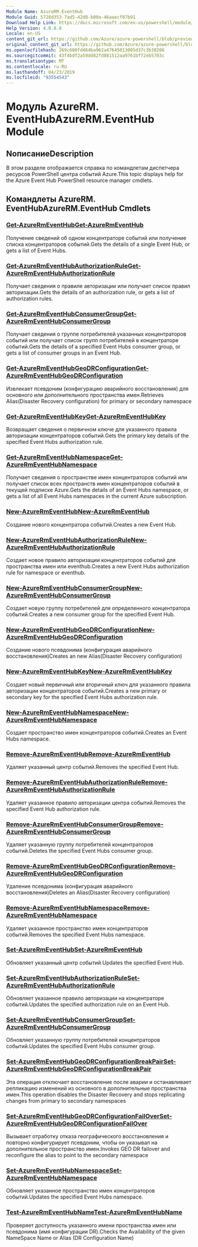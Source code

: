 ```yaml
---
Module Name: AzureRM.EventHub
Module Guid: 5728d353-7ad5-42d8-b00a-46aaecf07b91
Download Help Link: https://docs.microsoft.com/en-us/powershell/module/azurerm.eventhub
Help Version: 4.0.0.0
Locale: en-US
content_git_url: https://github.com/Azure/azure-powershell/blob/preview/src/ResourceManager/EventHub/Commands.EventHub/help/AzureRM.EventHub.md
original_content_git_url: https://github.com/Azure/azure-powershell/blob/preview/src/ResourceManager/EventHub/Commands.EventHub/help/AzureRM.EventHub.md
ms.openlocfilehash: 269c600fd464ba962a47645013005d37c3b30206
ms.sourcegitcommit: 43f4bdf2a59dd82fd881512aa9761bf72eb5703c
ms.translationtype: MT
ms.contentlocale: ru-RU
ms.lasthandoff: 04/23/2019
ms.locfileid: "93554543"
---
```

# <span data-ttu-id="073d5-101">Модуль AzureRM. EventHub</span><span class="sxs-lookup"><span data-stu-id="073d5-101">AzureRM.EventHub Module</span></span>
## <span data-ttu-id="073d5-102">Nописание</span><span class="sxs-lookup"><span data-stu-id="073d5-102">Description</span></span>
<span data-ttu-id="073d5-103">В этом разделе отображается справка по командлетам диспетчера ресурсов PowerShell центра событий Azure.</span><span class="sxs-lookup"><span data-stu-id="073d5-103">This topic displays help for the Azure Event Hub PowerShell resource manager cmdlets.</span></span>

## <span data-ttu-id="073d5-104">Командлеты AzureRM. EventHub</span><span class="sxs-lookup"><span data-stu-id="073d5-104">AzureRM.EventHub Cmdlets</span></span>
### [<span data-ttu-id="073d5-105">Get-AzureRmEventHub</span><span class="sxs-lookup"><span data-stu-id="073d5-105">Get-AzureRmEventHub</span></span>](Get-AzureRmEventHub.md)
<span data-ttu-id="073d5-106">Получение сведений об одном концентраторе событий или получение списка концентраторов событий.</span><span class="sxs-lookup"><span data-stu-id="073d5-106">Gets the details of a single Event Hub, or gets a list of Event Hubs.</span></span>

### [<span data-ttu-id="073d5-107">Get-AzureRmEventHubAuthorizationRule</span><span class="sxs-lookup"><span data-stu-id="073d5-107">Get-AzureRmEventHubAuthorizationRule</span></span>](Get-AzureRmEventHubAuthorizationRule.md)
<span data-ttu-id="073d5-108">Получает сведения о правиле авторизации или получает список правил авторизации.</span><span class="sxs-lookup"><span data-stu-id="073d5-108">Gets the details of an authorization rule, or gets a list of authorization rules.</span></span>

### [<span data-ttu-id="073d5-109">Get-AzureRmEventHubConsumerGroup</span><span class="sxs-lookup"><span data-stu-id="073d5-109">Get-AzureRmEventHubConsumerGroup</span></span>](Get-AzureRmEventHubConsumerGroup.md)
<span data-ttu-id="073d5-110">Получает сведения о группе потребителей указанных концентраторов событий или получает список групп потребителей в концентраторе событий.</span><span class="sxs-lookup"><span data-stu-id="073d5-110">Gets the details of a specified Event Hubs consumer group, or gets a list of consumer groups in an Event Hub.</span></span>

### [<span data-ttu-id="073d5-111">Get-AzureRmEventHubGeoDRConfiguration</span><span class="sxs-lookup"><span data-stu-id="073d5-111">Get-AzureRmEventHubGeoDRConfiguration</span></span>](Get-AzureRmEventHubGeoDRConfiguration.md)
<span data-ttu-id="073d5-112">Извлекает псевдоним (конфигурацию аварийного восстановления) для основного или дополнительного пространства имен.</span><span class="sxs-lookup"><span data-stu-id="073d5-112">Retrieves Alias(Disaster Recovery configuration) for primary or secondary namespace</span></span>

### [<span data-ttu-id="073d5-113">Get-AzureRmEventHubKey</span><span class="sxs-lookup"><span data-stu-id="073d5-113">Get-AzureRmEventHubKey</span></span>](Get-AzureRmEventHubKey.md)
<span data-ttu-id="073d5-114">Возвращает сведения о первичном ключе для указанного правила авторизации концентраторов событий.</span><span class="sxs-lookup"><span data-stu-id="073d5-114">Gets the primary key details of the specified Event Hubs authorization rule.</span></span>

### [<span data-ttu-id="073d5-115">Get-AzureRmEventHubNamespace</span><span class="sxs-lookup"><span data-stu-id="073d5-115">Get-AzureRmEventHubNamespace</span></span>](Get-AzureRmEventHubNamespace.md)
<span data-ttu-id="073d5-116">Получает сведения о пространстве имен концентраторов событий или получает список всех пространств имен концентраторов событий в текущей подписке Azure.</span><span class="sxs-lookup"><span data-stu-id="073d5-116">Gets the details of an Event Hubs namespace, or gets a list of all Event Hubs namespaces in the current Azure subscription.</span></span>

### [<span data-ttu-id="073d5-117">New-AzureRmEventHub</span><span class="sxs-lookup"><span data-stu-id="073d5-117">New-AzureRmEventHub</span></span>](New-AzureRmEventHub.md)
<span data-ttu-id="073d5-118">Создание нового концентратора событий.</span><span class="sxs-lookup"><span data-stu-id="073d5-118">Creates a new Event Hub.</span></span>

### [<span data-ttu-id="073d5-119">New-AzureRmEventHubAuthorizationRule</span><span class="sxs-lookup"><span data-stu-id="073d5-119">New-AzureRmEventHubAuthorizationRule</span></span>](New-AzureRmEventHubAuthorizationRule.md)
<span data-ttu-id="073d5-120">Создает новое правило авторизации концентраторов событий для пространства имен или eventhub.</span><span class="sxs-lookup"><span data-stu-id="073d5-120">Creates a new Event Hubs authorization rule for namespace or eventhub.</span></span>

### [<span data-ttu-id="073d5-121">New-AzureRmEventHubConsumerGroup</span><span class="sxs-lookup"><span data-stu-id="073d5-121">New-AzureRmEventHubConsumerGroup</span></span>](New-AzureRmEventHubConsumerGroup.md)
<span data-ttu-id="073d5-122">Создает новую группу потребителей для определенного концентратора событий.</span><span class="sxs-lookup"><span data-stu-id="073d5-122">Creates a new consumer group for the specified Event Hub.</span></span>

### [<span data-ttu-id="073d5-123">New-AzureRmEventHubGeoDRConfiguration</span><span class="sxs-lookup"><span data-stu-id="073d5-123">New-AzureRmEventHubGeoDRConfiguration</span></span>](New-AzureRmEventHubGeoDRConfiguration.md)
<span data-ttu-id="073d5-124">Создание нового псевдонима (конфигурация аварийного восстановления)</span><span class="sxs-lookup"><span data-stu-id="073d5-124">Creates an new Alias(Disaster Recovery configuration)</span></span>

### [<span data-ttu-id="073d5-125">New-AzureRmEventHubKey</span><span class="sxs-lookup"><span data-stu-id="073d5-125">New-AzureRmEventHubKey</span></span>](New-AzureRmEventHubKey.md)
<span data-ttu-id="073d5-126">Создает новый первичный или вторичный ключ для указанного правила авторизации концентраторов событий.</span><span class="sxs-lookup"><span data-stu-id="073d5-126">Creates a new primary or secondary key for the specified Event Hubs authorization rule.</span></span>

### [<span data-ttu-id="073d5-127">New-AzureRmEventHubNamespace</span><span class="sxs-lookup"><span data-stu-id="073d5-127">New-AzureRmEventHubNamespace</span></span>](New-AzureRmEventHubNamespace.md)
<span data-ttu-id="073d5-128">Создает пространство имен концентраторов событий.</span><span class="sxs-lookup"><span data-stu-id="073d5-128">Creates an Event Hubs namespace.</span></span>

### [<span data-ttu-id="073d5-129">Remove-AzureRmEventHub</span><span class="sxs-lookup"><span data-stu-id="073d5-129">Remove-AzureRmEventHub</span></span>](Remove-AzureRmEventHub.md)
<span data-ttu-id="073d5-130">Удаляет указанный центр событий.</span><span class="sxs-lookup"><span data-stu-id="073d5-130">Removes the specified Event Hub.</span></span>

### [<span data-ttu-id="073d5-131">Remove-AzureRmEventHubAuthorizationRule</span><span class="sxs-lookup"><span data-stu-id="073d5-131">Remove-AzureRmEventHubAuthorizationRule</span></span>](Remove-AzureRmEventHubAuthorizationRule.md)
<span data-ttu-id="073d5-132">Удаляет указанное правило авторизации центра событий.</span><span class="sxs-lookup"><span data-stu-id="073d5-132">Removes the specified Event Hub authorization rule.</span></span>

### [<span data-ttu-id="073d5-133">Remove-AzureRmEventHubConsumerGroup</span><span class="sxs-lookup"><span data-stu-id="073d5-133">Remove-AzureRmEventHubConsumerGroup</span></span>](Remove-AzureRmEventHubConsumerGroup.md)
<span data-ttu-id="073d5-134">Удаляет указанную группу потребителей концентраторов событий.</span><span class="sxs-lookup"><span data-stu-id="073d5-134">Deletes the specified Event Hubs consumer group.</span></span>

### [<span data-ttu-id="073d5-135">Remove-AzureRmEventHubGeoDRConfiguration</span><span class="sxs-lookup"><span data-stu-id="073d5-135">Remove-AzureRmEventHubGeoDRConfiguration</span></span>](Remove-AzureRmEventHubGeoDRConfiguration.md)
<span data-ttu-id="073d5-136">Удаление псевдонима (конфигурация аварийного восстановления)</span><span class="sxs-lookup"><span data-stu-id="073d5-136">Deletes an Alias(Disaster Recovery configuration)</span></span>

### [<span data-ttu-id="073d5-137">Remove-AzureRmEventHubNamespace</span><span class="sxs-lookup"><span data-stu-id="073d5-137">Remove-AzureRmEventHubNamespace</span></span>](Remove-AzureRmEventHubNamespace.md)
<span data-ttu-id="073d5-138">Удаляет указанное пространство имен концентраторов событий.</span><span class="sxs-lookup"><span data-stu-id="073d5-138">Removes the specified Event Hubs namespace.</span></span>

### [<span data-ttu-id="073d5-139">Set-AzureRmEventHub</span><span class="sxs-lookup"><span data-stu-id="073d5-139">Set-AzureRmEventHub</span></span>](Set-AzureRmEventHub.md)
<span data-ttu-id="073d5-140">Обновляет указанный центр событий.</span><span class="sxs-lookup"><span data-stu-id="073d5-140">Updates the specified Event Hub.</span></span>

### [<span data-ttu-id="073d5-141">Set-AzureRmEventHubAuthorizationRule</span><span class="sxs-lookup"><span data-stu-id="073d5-141">Set-AzureRmEventHubAuthorizationRule</span></span>](Set-AzureRmEventHubAuthorizationRule.md)
<span data-ttu-id="073d5-142">Обновляет указанное правило авторизации на концентраторе событий.</span><span class="sxs-lookup"><span data-stu-id="073d5-142">Updates the specified authorization rule on an Event Hub.</span></span>

### [<span data-ttu-id="073d5-143">Set-AzureRmEventHubConsumerGroup</span><span class="sxs-lookup"><span data-stu-id="073d5-143">Set-AzureRmEventHubConsumerGroup</span></span>](Set-AzureRmEventHubConsumerGroup.md)
<span data-ttu-id="073d5-144">Обновляет указанную группу потребителей концентраторов событий.</span><span class="sxs-lookup"><span data-stu-id="073d5-144">Updates the specified Event Hubs consumer group.</span></span>

### [<span data-ttu-id="073d5-145">Set-AzureRmEventHubGeoDRConfigurationBreakPair</span><span class="sxs-lookup"><span data-stu-id="073d5-145">Set-AzureRmEventHubGeoDRConfigurationBreakPair</span></span>](Set-AzureRmEventHubGeoDRConfigurationBreakPair.md)
<span data-ttu-id="073d5-146">Эта операция отключает восстановление после аварии и останавливает репликацию изменений из основного в дополнительные пространства имен.</span><span class="sxs-lookup"><span data-stu-id="073d5-146">This operation disables the Disaster Recovery and stops replicating changes from primary to secondary namespaces</span></span>

### [<span data-ttu-id="073d5-147">Set-AzureRmEventHubGeoDRConfigurationFailOver</span><span class="sxs-lookup"><span data-stu-id="073d5-147">Set-AzureRmEventHubGeoDRConfigurationFailOver</span></span>](Set-AzureRmEventHubGeoDRConfigurationFailOver.md)
<span data-ttu-id="073d5-148">Вызывает отработку отказа географического восстановления и повторно конфигурирует псевдоним, чтобы он указывал на дополнительное пространство имен.</span><span class="sxs-lookup"><span data-stu-id="073d5-148">Invokes GEO DR failover and reconfigure the alias to point to the secondary namespace</span></span>

### [<span data-ttu-id="073d5-149">Set-AzureRmEventHubNamespace</span><span class="sxs-lookup"><span data-stu-id="073d5-149">Set-AzureRmEventHubNamespace</span></span>](Set-AzureRmEventHubNamespace.md)
<span data-ttu-id="073d5-150">Обновляет указанное пространство имен концентраторов событий.</span><span class="sxs-lookup"><span data-stu-id="073d5-150">Updates the specified Event Hubs namespace.</span></span>

### [<span data-ttu-id="073d5-151">Test-AzureRmEventHubName</span><span class="sxs-lookup"><span data-stu-id="073d5-151">Test-AzureRmEventHubName</span></span>](Test-AzureRmEventHubName.md)
<span data-ttu-id="073d5-152">Проверяет доступность указанного имени пространства имен или псевдонима (имя конфигурации DR).</span><span class="sxs-lookup"><span data-stu-id="073d5-152">Checks the Availability of the given NameSpace Name or Alias (DR Configuration Name)</span></span>

